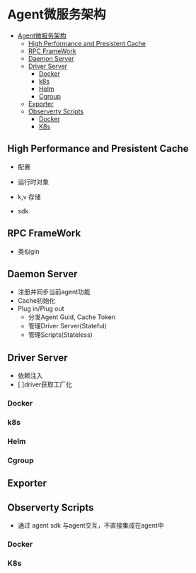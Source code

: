 # Agent微服务架构

- [Agent微服务架构](#agent微服务架构)
  - [High Performance and Presistent Cache](#high-performance-and-presistent-cache)
  - [RPC FrameWork](#rpc-framework)
  - [Daemon Server](#daemon-server)
  - [Driver Server](#driver-server)
    - [Docker](#docker)
    - [k8s](#k8s)
    - [Helm](#helm)
    - [Cgroup](#cgroup)
  - [Exporter](#exporter)
  - [Observerty Scripts](#observerty-scripts)
    - [Docker](#docker-1)
    - [K8s](#k8s-1)

## High Performance and Presistent Cache

- 配置
- 运行时对象

- k,v 存储
- sdk

## RPC FrameWork

- 类似gin

## Daemon Server

- 注册并同步当前agent功能
- Cache初始化
- Plug in/Plug out
  - 分发Agent Guid, Cache Token
  - 管理Driver Server(Stateful)
  - 管理Scripts(Stateless)



## Driver Server

- 依赖注入
- [ ]driver获取工厂化

### Docker

### k8s

### Helm

### Cgroup

## Exporter

## Observerty Scripts

- 通过 agent sdk 与agent交互，不直接集成在agent中

### Docker

### K8s

